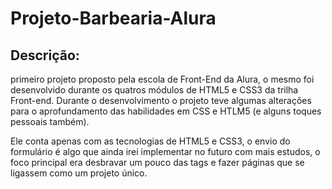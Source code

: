 # Projeto-Barbearia-Alura

## Descrição:

primeiro projeto proposto pela escola de Front-End da Alura, o mesmo foi desenvolvido durante os quatros módulos de HTML5 e CSS3 da trilha Front-end. Durante o desenvolvimento o projeto teve algumas alterações para o aprofundamento das habilidades em CSS e HTLM5 (e alguns toques pessoais também). 

Ele conta apenas com as tecnologias de HTML5 e CSS3,  o envio do formulário é algo que ainda irei implementar no futuro com mais estudos, o foco principal era desbravar um pouco das tags e fazer páginas que se ligassem como um projeto único.

